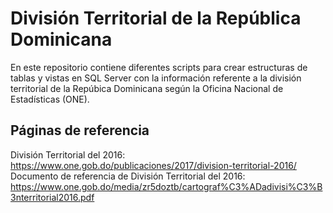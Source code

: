 # División Territorial de la República Dominicana

En este repositorio contiene diferentes scripts para crear estructuras de tablas y vistas en SQL Server con la información referente a la división territorial de la Repúbica Dominicana según la Oficina Nacional de Estadísticas (ONE).

## Páginas de referencia

División Territorial del 2016: <https://www.one.gob.do/publicaciones/2017/division-territorial-2016/>
Documento de referencia de División Territorial del 2016: <https://www.one.gob.do/media/zr5doztb/cartograf%C3%ADadivisi%C3%B3nterritorial2016.pdf>

